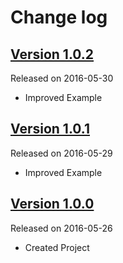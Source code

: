 # Change log

## [Version 1.0.2](https://github.com/efremidze/VisualEffectView/releases/tag/1.0.2)
Released on 2016-05-30

- Improved Example

## [Version 1.0.1](https://github.com/efremidze/VisualEffectView/releases/tag/1.0.1)
Released on 2016-05-29

- Improved Example

## [Version 1.0.0](https://github.com/efremidze/VisualEffectView/releases/tag/1.0.0)
Released on 2016-05-26

- Created Project
